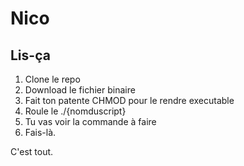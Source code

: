 # Nico
## Lis-ça

1. Clone le repo
2. Download le fichier binaire
3. Fait ton patente CHMOD pour le rendre executable
4. Roule le ./{nomduscript}
5. Tu vas voir la commande à faire
6. Fais-là.

C'est tout.